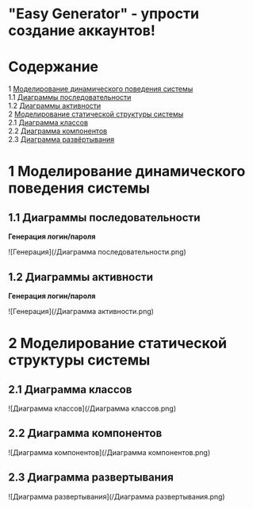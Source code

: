 # "Easy Generator" - упрости создание аккаунтов!

# Содержание
1 [Моделирование динамического поведения системы](#intro)  
1.1 [Диаграммы последовательности](#sequence)  
1.2 [Диаграммы активности](#activity)    
2 [Моделирование статической структуры системы](#model)  
2.1 [Диаграмма классов](#class)  
2.2 [Диаграмма компонентов](#components)  
2.3 [Диаграмма развёртывания](#deployment)  

<a name="intro"/>

# 1 Моделирование динамического поведения системы

<a name="sequence"/>

## 1.1 Диаграммы последовательности

**Генерация логин/пароля**

![Генерация](/Диаграмма последовательности.png)  

<a name="activity"/>

## 1.2 Диаграммы активности

**Генерация логин/пароля**

![Генерация](/Диаграмма активности.png)  

<a name="model"/>

# 2 Моделирование статической структуры системы

<a name="class"/>

## 2.1 Диаграмма классов

![Диаграмма классов](/Диаграмма классов.png)

<a name="components"/>

## 2.2 Диаграмма компонентов

![Диаграмма компонентов](/Диаграмма компонентов.png)

<a name="deployment"/>

## 2.3 Диаграмма развертывания

![Диаграмма развертывания](/Диаграмма развертывания.png)
